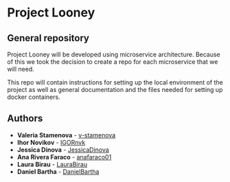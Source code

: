 # Project Looney
## General repository
Project Looney will be developed using microservice architecture. Because of this we took the decision to create a repo for each microservice that we will need.

This repo will contain instructions for setting up the local environment of the project as well as general documentation and the files needed for setting up docker containers.

## Authors
* **Valeria Stamenova** - [v-stamenova](https://github.com/v-stamenova)
* **Ihor Novikov** - [IGORnvk](https://github.com/IGORnvk)
* **Jessica Dinova** - [JessicaDinova](https://github.com/JessicaDinova)
* **Ana Rivera Faraco** - [anafaraco01](https://github.com/anafaraco01)
* **Laura Birau** - [LauraBirau](https://github.com/LauraBirau)
* **Daniel Bartha** - [DanielBartha](https://github.com/DanielBartha)
